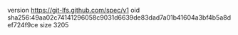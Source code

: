 version https://git-lfs.github.com/spec/v1
oid sha256:49aa02c74141296058c9031d6639de83dad7a01b41604a3bf4b5a8def724f9ce
size 3205
